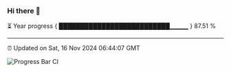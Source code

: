 ### Hi there 👋

⏳ Year progress { ██████████████████████████▁▁▁▁ } 87.51 %

---

⏰ Updated on Sat, 16 Nov 2024 06:44:07 GMT

![Progress Bar CI](https://github.com/IshwaranRudhara/GIT-ACTION/workflows/Progress%20Bar%20CI/badge.svg)
